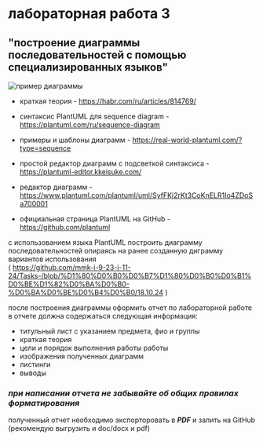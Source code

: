 
# лабораторная работа 3
## "построение диаграммы последовательностей с помощью специализированных языков"
![пример диаграммы](https://habrastorage.org/r/w1560/getpro/habr/upload_files/c3a/9ef/ea6/c3a9efea6f332426d2f5f254dc19425f.png)
* краткая теория - <https://habr.com/ru/articles/814769/><br>
* синтаксис PlantUML для sequence diagram - <https://plantuml.com/ru/sequence-diagram><br>

* примеры и шаблоны диаграмм - <https://real-world-plantuml.com/?type=sequence><br>

* простой редактор диаграмм с подсветкой синтаксиса - <https://plantuml-editor.kkeisuke.com/><br>
* редактор диаграмм - <https://www.plantuml.com/plantuml/uml/SyfFKj2rKt3CoKnELR1Io4ZDoSa700001><br>

* официальная страница PlantUML на GitHub - <https://github.com/plantuml><br>

с использованием языка PlantUML построить диаграмму последовательностей опираясь на ранее созданную диграмму вариантов использования<br>
( https://github.com/mmk-i-9-23-i-11-24/Tasks-/blob/%D1%80%D0%B0%D0%B7%D1%80%D0%B0%D0%B1%D0%BE%D1%82%D0%BA%D0%B0-%D0%BA%D0%BE%D0%B4%D0%B0/18.10.24 )<br>

после построения диаграммы оформить отчет по лабораторной работе
в отчете должна содержаться следующая информация:
- титульный лист с указанием предмета, фио и группы
- краткая теория
- цели и порядок выполнения работы работы
- изображения полученных диаграмм
- листинги
- выводы

### ***при написании отчета не забывайте об общих правилах форматирования***

полученный отчет необходимо экспорторовать в ***PDF*** и залить на GitHub (рекомендую выгрузить и doc/docx и pdf)
